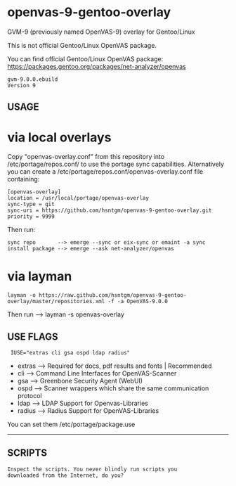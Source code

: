 # openvas-9-gentoo-overlay
GVM-9 (previously named OpenVAS-9) overlay for Gentoo/Linux

This is not official Gentoo/Linux OpenVAS package.

You can find official Gentoo/Linux OpenVAS package: 
https://packages.gentoo.org/packages/net-analyzer/openvas

    gvm-9.0.0.ebuild
    Version 9

## USAGE

# via local overlays

Copy "openvas-overlay.conf" from this repository into /etc/portage/repos.conf/ to use the portage sync capabilities.
Alternatively you can create a /etc/portage/repos.conf/openvas-overlay.conf file containing:

    [openvas-overlay]
    location = /usr/local/portage/openvas-overlay
    sync-type = git
    sync-uri = https://github.com/hsntgm/openvas-9-gentoo-overlay.git
    priority = 9999

Then run:

    sync repo       --> emerge --sync or eix-sync or emaint -a sync
    install package --> emerge --ask net-analyzer/openvas

# via layman

    layman -o https://raw.github.com/hsntgm/openvas-9-gentoo-overlay/master/repositories.xml -f -a OpenVAS-9.0.0

Then run --> layman -s openvas-overlay

## USE FLAGS

     IUSE="extras cli gsa ospd ldap radius"

 - extras     --> Required for docs, pdf results and fonts | Recommended
 - cli        --> Command Line Interfaces for OpenVAS-Scanner
 - gsa        --> Greenbone Security Agent (WebUI)
 - ospd       --> Scanner wrappers which share the same communication protocol
 - ldap       --> LDAP Support for Openvas-Libraries
 - radius     --> Radius Support for OpenVAS-Libraries

You can set them /etc/portage/package.use

--------------------------------------------------------------------------------------------------------------------------

## SCRIPTS

    Inspect the scripts. You never blindly run scripts you
    downloaded from the Internet, do you?
